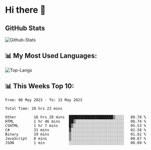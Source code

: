 # Hi there 👋

## GitHub Stats
![Github-Stats](https://github-readme-stats-sigma-five.vercel.app/api?username=ltorson&show_icons=true&theme=radical&count_private=true)

## 📊 My Most Used Languages:
![Top-Langs](https://github-readme-stats-sigma-five.vercel.app/api/top-langs/?username=LTorson&layout=compact&langs_count=10)

## 📊 This Weeks Top 10:
<!--START_SECTION:waka-->

```text
From: 08 May 2023 - To: 15 May 2023

Total Time: 20 hrs 23 mins

Other        16 hrs 28 mins  ████████████████████▒░░░░   80.78 %
HTML         1 hr 46 mins    ██▒░░░░░░░░░░░░░░░░░░░░░░   08.74 %
CSHTML       1 hr 7 mins     █▒░░░░░░░░░░░░░░░░░░░░░░░   05.53 %
C#           31 mins         ▓░░░░░░░░░░░░░░░░░░░░░░░░   02.58 %
Binary       19 mins         ▒░░░░░░░░░░░░░░░░░░░░░░░░   01.62 %
JavaScript   8 mins          ▒░░░░░░░░░░░░░░░░░░░░░░░░   00.67 %
JSON         1 min           ░░░░░░░░░░░░░░░░░░░░░░░░░   00.09 %
```

<!--END_SECTION:waka-->
